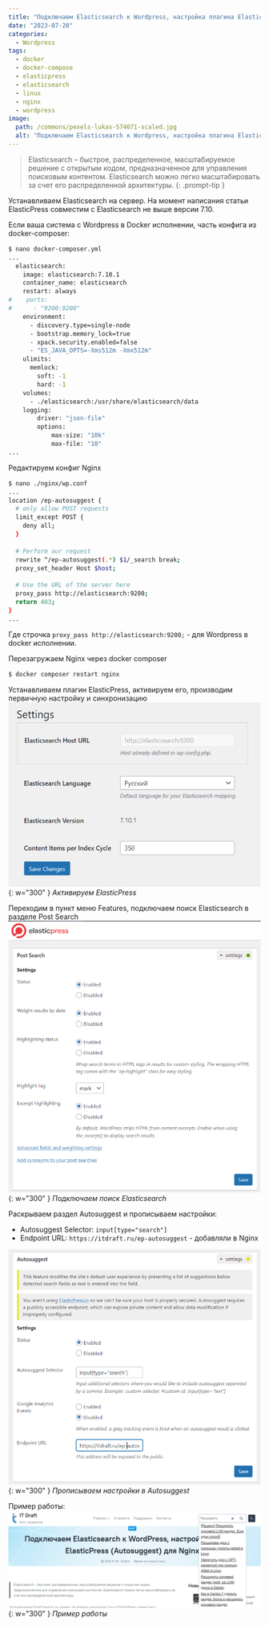 ```yaml
---
title: "Подключаем Elasticsearch к Wordpress, настройка плагина ElasticPress (Autosuggest) для Nginx"
date: "2023-07-20"
categories: 
  - Wordpress
tags: 
  - docker
  - docker-compose
  - elasticpress
  - elasticsearch
  - linux
  - nginx
  - wordpress
image:
  path: /commons/pexels-lukas-574071-scaled.jpg
  alt: "Подключаем Elasticsearch к Wordpress, настройка плагина ElasticPress (Autosuggest) для Nginx"
---
```


> Elasticsearch – быстрое, распределенное, масштабируемое решение с открытым кодом, предназначенное для управления поисковым контентом. Elasticsearch можно легко масштабировать за счет его распределенной архитектуры.
{: .prompt-tip }

Устанавливаем Elasticsearch на сервер. На момент написания статьи ElasticPress совместим с Elasticsearch не выше версии 7.10. 

Если ваша система с Wordpress в Docker исполнении, часть конфига из docker-composer:
```sh
$ nano docker-composer.yml
...
  elasticsearch:
    image: elasticsearch:7.10.1
    container_name: elasticsearch
    restart: always
#    ports:
#      - "9200:9200"
    environment:
      - discovery.type=single-node
      - bootstrap.memory_lock=true
      - xpack.security.enabled=false
      - "ES_JAVA_OPTS=-Xms512m -Xmx512m"
    ulimits:
      memlock:
        soft: -1
        hard: -1
    volumes:
      - ./elasticsearch:/usr/share/elasticsearch/data
    logging:
        driver: "json-file"
        options:
            max-size: "10k"
            max-file: "10"
...
```

Редактируем конфиг Nginx
```sh
$ nano ./nginx/wp.conf
...
location /ep-autosuggest {
  # only allow POST requests
  limit_except POST {
    deny all;
  }

  # Perform our request
  rewrite ^/ep-autosuggest(.*) $1/_search break;
  proxy_set_header Host $host;

  # Use the URL of the server here
  proxy_pass http://elasticsearch:9200;
  return 403;
}
...
```

Где строчка `proxy_pass http://elasticsearch:9200;` - для Wordpress в docker исполнении.

Перезагружаем Nginx через docker composer
```sh
$ docker composer restart nginx
```

Устанавливаем плагин ElasticPress, активируем его, производим первичную настройку и синхронизацию
![](/assets/img/posts/2024/07/20/image-5.png){: w="300" }
_Активируем ElasticPress_

Переходим в пункт меню Features, подключаем поиск Elasticsearch в разделе Post Search
![](/assets/img/posts/2024/07/20/image-6.png){: w="300" }
_Подключаем поиск Elasticsearch_

Раскрываем раздел Autosuggest и прописываем настройки:
- Autosuggest Selector: `input[type="search"]`
- Endpoint URL: `https://itdraft.ru/ep-autosuggest` - добавляли в Nginx

![](/assets/img/posts/2024/07/20/image-7.png){: w="300" }
_Прописываем настройки в Autosuggest_

Пример работы:
![](/assets/img/posts/2024/07/20/image-9-1024x394.png){: w="300" }
_Пример работы_
